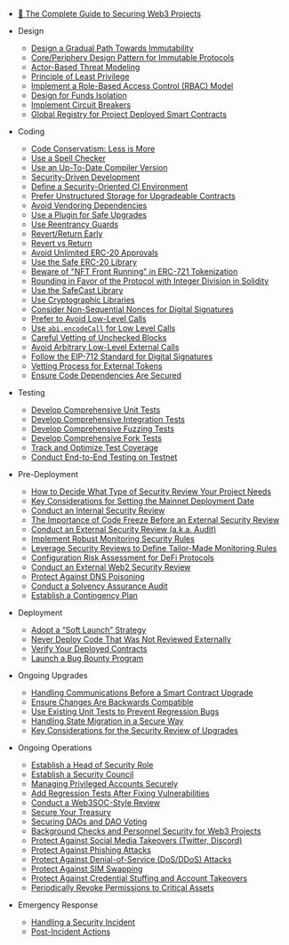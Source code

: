 * [🔐 The Complete Guide to Securing Web3 Projects](gitbook-README.md)

* Design
  * [Design a Gradual Path Towards Immutability](design/gradual-immutability-path.md)
  * [Core/Periphery Design Pattern for Immutable Protocols](design/core-periphery-design.md)
  * [Actor-Based Threat Modeling](design/actor-based-threat-modeling.md)
  * [Principle of Least Privilege](design/least-privilege.md)
  * [Implement a Role-Based Access Control (RBAC) Model](design/rbac.md)
  * [Design for Funds Isolation](design/funds-isolation.md)
  * [Implement Circuit Breakers](design/circuit-breakers.md)
  * [Global Registry for Project Deployed Smart Contracts](design/global-registry.md)
  
* Coding
  * [Code Conservatism: Less is More](coding/code-conservatism.md)
  * [Use a Spell Checker](coding/use-spell-checker.md)
  * [Use an Up-To-Date Compiler Version](coding/use-up-to-date-compiler-version.md)
  * [Security-Driven Development](coding/security-driven-development.md)
  * [Define a Security-Oriented CI Environment](coding/security-oriented-ci.md)
  * [Prefer Unstructured Storage for Upgradeable Contracts](coding/unstructured-storage.md)
  * [Avoid Vendoring Dependencies](coding/avoid-vendoring.md)
  * [Use a Plugin for Safe Upgrades](coding/plugin-for-safe-upgrades.md)
  * [Use Reentrancy Guards](coding/reentrancy-guards.md)
  * [Revert/Return Early](coding/revert-return-early.md)
  * [Revert vs Return](coding/revert-vs-return.md)
  * [Avoid Unlimited ERC-20 Approvals](coding/avoid-unlimited-erc20-approvals.md)
  * [Use the Safe ERC-20 Library](coding/safe-erc20-library.md)
  * [Beware of "NFT Front Running" in ERC-721 Tokenization](coding/nft-front-running.md)
  * [Rounding in Favor of the Protocol with Integer Division in Solidity](coding/round-in-favor-of-protocol.md)
  * [Use the SafeCast Library](coding/safe-cast-library.md)
  * [Use Cryptographic Libraries](coding/use-cryptographic-libs.md)
  * [Consider Non-Sequential Nonces for Digital Signatures](coding/non-sequential-nonces.md)
  * [Prefer to Avoid Low-Level Calls](coding/avoid-low-level-calls.md)
  * [Use `abi.encodeCall` for Low Level Calls](coding/abi-encode-call.md)
  * [Careful Vetting of Unchecked Blocks](coding/careful-vetting-of-unchecked-blocks.md)
  * [Avoid Arbitrary Low-Level External Calls](coding/avoid-arbitrary-external-calls.md)
  * [Follow the EIP-712 Standard for Digital Signatures](coding/adhere-to-eip-712.md)
  * [Vetting Process for External Tokens](coding/vetting-process-for-external-tokens.md)
  * [Ensure Code Dependencies Are Secured](coding/code-dependencies-security.md)

* Testing
  * [Develop Comprehensive Unit Tests](testing/unit-tests.md)
  * [Develop Comprehensive Integration Tests](testing/integration-tests.md)
  * [Develop Comprehensive Fuzzing Tests](testing/fuzzing-tests.md)
  * [Develop Comprehensive Fork Tests](testing/fork-tests.md)
  * [Track and Optimize Test Coverage](testing/optimize-test-coverage.md)
  * [Conduct End-to-End Testing on Testnet](testing/e2e-tests-testnet.md)

* Pre-Deployment
  * [How to Decide What Type of Security Review Your Project Needs](pre-deployment/types-of-security-reviews.md)
  * [Key Considerations for Setting the Mainnet Deployment Date](pre-deployment/setting-the-mainnet-deployment-date.md)
  * [Conduct an Internal Security Review](pre-deployment/internal-security-reviews.md)
  * [The Importance of Code Freeze Before an External Security Review](pre-deployment/importance-of-code-freeze-before-an-external-review.md)
  * [Conduct an External Security Review (a.k.a. Audit)](pre-deployment/external-security-reviews.md)
  * [Implement Robust Monitoring Security Rules](pre-deployment/monitoring-security-rules.md)
  * [Leverage Security Reviews to Define Tailor-Made Monitoring Rules](pre-deployment/tailor-made-security-rules.md)
  * [Configuration Risk Assessment for DeFi Protocols](pre-deployment/configuration-risk-management.md)
  * [Conduct an External Web2 Security Review](pre-deployment/web2-security-reviews.md)
  * [Protect Against DNS Poisoning](pre-deployment/dns-poisioning.md)
  * [Conduct a Solvency Assurance Audit](pre-deployment/solvency-audit.md)
  * [Establish a Contingency Plan](pre-deployment/establish-contingency-plan.md)

* Deployment
  * [Adopt a “Soft Launch” Strategy](deployment/soft-launch.md)
  * [Never Deploy Code That Was Not Reviewed Externally](deployment/never-deploy-without-review.md)
  * [Verify Your Deployed Contracts](deployment/post-deployment-verification.md)
  * [Launch a Bug Bounty Program](deployment/bug-bounty.md)

* Ongoing Upgrades
  * [Handling Communications Before a Smart Contract Upgrade](ongoing-upgrades/handling-comms-upgrade.md)
  * [Ensure Changes Are Backwards Compatible](ongoing-upgrades/upgrade-backwards-compatibillity.md)
  * [Use Existing Unit Tests to Prevent Regression Bugs](ongoing-upgrades/prevent-regression-bugs.md)
  * [Handling State Migration in a Secure Way](ongoing-upgrades/handling-migrations.md)
  * [Key Considerations for the Security Review of Upgrades](ongoing-upgrades/key-considerations-upgrade-reviews.md)

* Ongoing Operations
  * [Establish a Head of Security Role](ongoing-operations/head-of-security.md)
  * [Establish a Security Council](ongoing-operations/security-council.md)
  * [Managing Privileged Accounts Securely](ongoing-operations/securing-privileged-accounts.md)
  * [Add Regression Tests After Fixing Vulnerabilities](ongoing-operations/regression-tests-for-vulns.md)
  * [Conduct a Web3SOC-Style Review](ongoing-operations/web3soc-review.md)
  * [Secure Your Treasury](ongoing-operations/secured-treasury.md)
  * [Securing DAOs and DAO Voting](ongoing-operations/securing-daos.md)
  * [Background Checks and Personnel Security for Web3 Projects](ongoing-operations/personnel-security.md)
  * [Protect Against Social Media Takeovers (Twitter, Discord)](ongoing-operations/social-media-takeovers.md)
  * [Protect Against Phishing Attacks](ongoing-operations/phishing-attacks.md)
  * [Protect Against Denial-of-Service (DoS/DDoS) Attacks](ongoing-operations/denial-of-service.md)
  * [Protect Against SIM Swapping](ongoing-operations/sim-swapping.md)
  * [Protect Against Credential Stuffing and Account Takeovers](ongoing-operations/credential-stuffing.md)
  * [Periodically Revoke Permissions to Critical Assets](ongoing-operations/periodic-permissions-revocation.md)

* Emergency Response
  * [Handling a Security Incident](emergency-response/handling-security-incident.md)
  * [Post-Incident Actions](emergency-response/post-incident-actions.md)